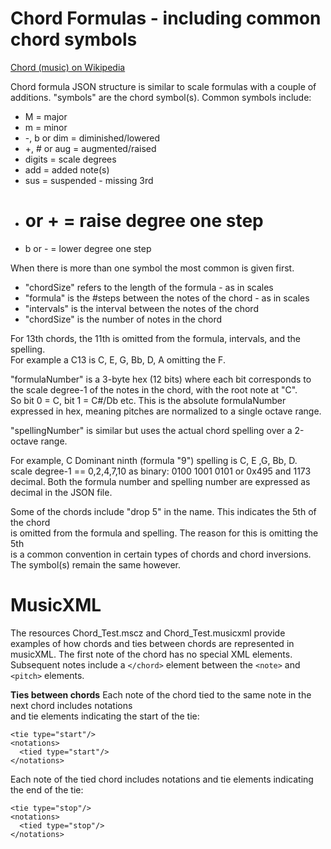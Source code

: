 
# Chord Formulas - including common chord symbols
[Chord (music) on Wikipedia](https://en.wikipedia.org/wiki/Chord_%28music%29)

Chord formula JSON structure is similar to scale formulas with a couple of additions.
"symbols" are the chord symbol(s). Common symbols include:
  * M = major
  * m = minor
  * -, b or dim = diminished/lowered
  * +, # or aug = augmented/raised
  * digits = scale degrees
  * add = added note(s)
  * sus = suspended - missing 3rd
  * # or + = raise degree one step
  * b or - = lower degree one step

When there is more than one symbol the most common is given first.
* "chordSize" refers to the length of the formula - as in scales
* "formula" is the #steps between the notes of the chord - as in scales
* "intervals" is the interval between the notes of the chord
* "chordSize" is the number of notes in the chord

For 13th chords, the 11th is omitted from the formula, intervals, and the spelling.  
For example a C13 is C, E, G, Bb, D, A omitting the F.

"formulaNumber" is a 3-byte hex (12 bits) where each bit corresponds to the scale degree-1 
of the notes in the chord, with the root note at "C".  
So bit 0 = C, bit 1 = C#/Db etc.
This is the absolute formulaNumber expressed in hex, meaning pitches are normalized to a single octave range.
      
"spellingNumber" is similar but uses the actual chord spelling over a 2-octave range.

For example, C Dominant ninth (formula "9") spelling is C, E ,G, Bb, D.  
scale degree-1 == 0,2,4,7,10  as binary:  0100 1001 0101 or 0x495 and 1173 decimal.
Both the formula number and spelling number are expressed as decimal in the JSON file.

Some of the chords include "drop 5" in the name. This indicates the 5th of the chord  
is omitted from the formula and spelling. The reason for this is omitting the 5th  
is a common convention in certain types of chords and chord inversions.  
The symbol(s) remain the same however.

# MusicXML
The resources Chord_Test.mscz and Chord_Test.musicxml provide examples of how chords and ties
between chords are represented in musicXML. The first note of the chord has no
special XML elements. Subsequent notes include a `</chord>` element between the `<note>` and `<pitch>` elements.

**Ties between chords**
Each note of the chord tied to the same note in the next chord includes notations   
and tie elements indicating the start of the tie:

```
<tie type="start"/>
<notations>
  <tied type="start"/>
</notations>
```
Each note of the tied chord includes notations and tie elements indicating the end of the tie:

```
<tie type="stop"/>
<notations>
  <tied type="stop"/>
</notations>
```

